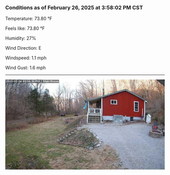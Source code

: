 ### Conditions as of February 26, 2025 at 3:58:02 PM CST 

Temperature: 73.80 &deg;F

Feels like: 73.80 &deg;F

Humidity: 27%

Wind Direction: E

Windspeed: 1.1 mph

Wind Gust: 1.6 mph

---

<img src="./images/latest.jpeg"/>

